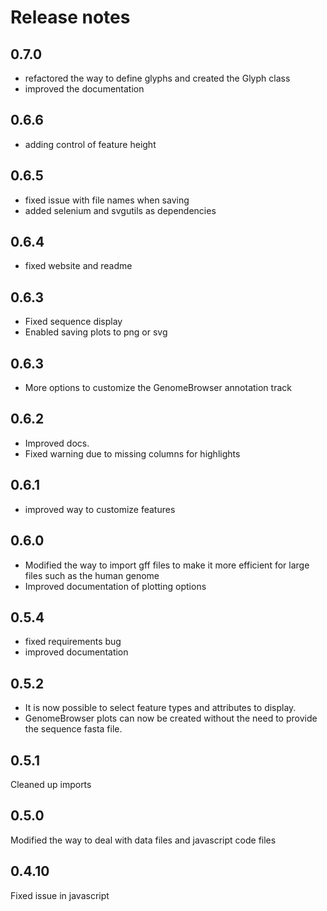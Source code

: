 # Release notes

<!-- do not remove -->

## 0.7.0

- refactored the way to define glyphs and created the Glyph class
- improved the documentation


## 0.6.6

- adding control of feature height


## 0.6.5

- fixed issue with file names when saving
- added selenium and svgutils as dependencies


## 0.6.4

- fixed website and readme


## 0.6.3

- Fixed sequence display
- Enabled saving plots to png or svg


## 0.6.3

- More options to customize the GenomeBrowser annotation track


## 0.6.2

- Improved docs.
- Fixed warning due to missing columns for highlights


## 0.6.1

- improved way to customize features


## 0.6.0
- Modified the way to import gff files to make it more efficient for large files such as the human genome
- Improved documentation of plotting options


## 0.5.4
- fixed requirements bug
- improved documentation

## 0.5.2
- It is now possible to select feature types and attributes to display.
- GenomeBrowser plots can now be created without the need to provide the sequence fasta file. 



## 0.5.1
Cleaned up imports



## 0.5.0
Modified the way to deal with data files and javascript code files



## 0.4.10
Fixed issue in javascript



